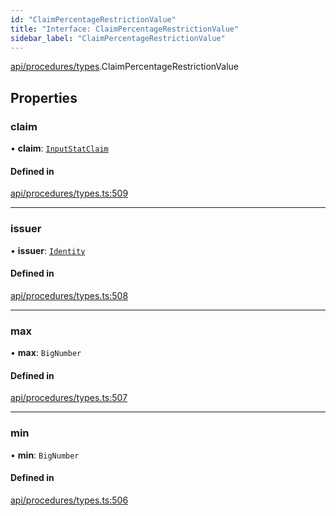 ```yaml
---
id: "ClaimPercentageRestrictionValue"
title: "Interface: ClaimPercentageRestrictionValue"
sidebar_label: "ClaimPercentageRestrictionValue"
---
```


[api/procedures/types](../../../../../modules/API/Procedures/Types/Types.md).ClaimPercentageRestrictionValue

## Properties

### claim

• **claim**: [`InputStatClaim`](../../../../../modules/API/Entities/Types/Types.md#inputstatclaim)

#### Defined in

[api/procedures/types.ts:509](https://github.com/PolymeshAssociation/polymesh-sdk/blob/49a0066c3/src/api/procedures/types.ts#L509)

___

### issuer

• **issuer**: [`Identity`](../../../../../classes/API/Entities/Identity/Identity.md)

#### Defined in

[api/procedures/types.ts:508](https://github.com/PolymeshAssociation/polymesh-sdk/blob/49a0066c3/src/api/procedures/types.ts#L508)

___

### max

• **max**: `BigNumber`

#### Defined in

[api/procedures/types.ts:507](https://github.com/PolymeshAssociation/polymesh-sdk/blob/49a0066c3/src/api/procedures/types.ts#L507)

___

### min

• **min**: `BigNumber`

#### Defined in

[api/procedures/types.ts:506](https://github.com/PolymeshAssociation/polymesh-sdk/blob/49a0066c3/src/api/procedures/types.ts#L506)
